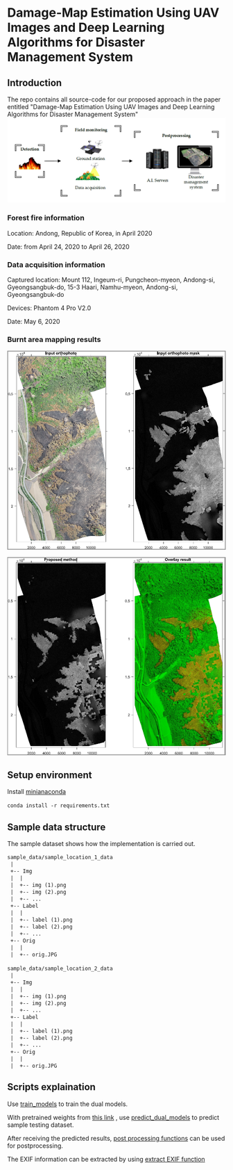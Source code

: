 # Damage-Map Estimation Using UAV Images and Deep Learning Algorithms for Disaster Management System

## Introduction
The repo contains all source-code for our proposed approach in the paper entitled "Damage-Map Estimation Using UAV Images and Deep Learning Algorithms for Disaster Management System"
![](figure/uav_concept.PNG)

### Forest fire information
Location: Andong, Republic of Korea, in April 2020 

Date: from April 24, 2020 to April 26, 2020
### Data acquisition information
Captured location: Mount 112, Ingeum-ri, Pungcheon-myeon, Andong-si, Gyeongsangbuk-do, 15-3 Haari, Namhu-myeon, Andong-si, Gyeongsangbuk-do

Devices: Phantom 4 Pro V2.0

Date: May 6, 2020
### Burnt area mapping results
![](figure/map_1.PNG)

![](figure/map_2.PNG)

## Setup environment

Install [minianaconda](https://docs.conda.io/en/latest/miniconda.html)

`conda install -r requirements.txt`

## Sample data structure 
The sample dataset shows how the implementation is carried out.
```
sample_data/sample_location_1_data
 |
 +-- Img
 |  |
 |  +-- img (1).png
 |  +-- img (2).png
 |  +-- ...
 +-- Label
 |  |
 |  +-- label (1).png
 |  +-- label (2).png
 |  +-- ...
 +-- Orig
 |  |
 |  +-- orig.JPG

sample_data/sample_location_2_data
 |
 +-- Img
 |  |
 |  +-- img (1).png
 |  +-- img (2).png
 |  +-- ...
 +-- Label
 |  |
 |  +-- label (1).png
 |  +-- label (2).png
 |  +-- ...
 +-- Orig
 |  |
 |  +-- orig.JPG
```

## Scripts explaination
Use [train_models](train_models.ipynb) to train the dual models.

With pretrained weights from [this link](https://drive.google.com/drive/folders/1SAv41CwAtO8iWP3WWP2_t4xNfaHiuOFr?usp=sharing)
, use [predict_dual_models](predict_dual_models.ipynb) to predict sample testing dataset.

After receiving the predicted results, [post processing functions](post_processing_functions.mlx) can be used for postprocessing.

The EXIF information can be extracted by using [extract EXIF function](extract_EXIF.ipynb)